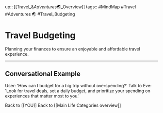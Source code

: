 up:: [[Travel_&_Adventures_🌏_Overview]]
tags:: #MindMap #Travel #Adventures 🌏 #Travel_Budgeting

# Travel Budgeting

Planning your finances to ensure an enjoyable and affordable travel experience.

---
## Conversational Example
User: 'How can I budget for a big trip without overspending?'
Talk to Eve: 'Look for travel deals, set a daily budget, and prioritize your spending on experiences that matter most to you.'

Back to [[YOU]]
Back to [[Main Life Categories overview]]
